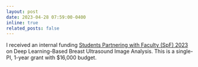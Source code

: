 ```yaml
---
layout: post
date: 2023-04-28 07:59:00-0400
inline: true
related_posts: false
---
```


I received an internal funding [Students Partnering with Faculty (SpF) 2023](https://www.kean.edu/offices/research-and-sponsored-programs/internal-funding-research/students-partnering-faculty-spf) on Deep Learning-Based Breast Ultrasound Image Analysis.
This is a single-PI, 1-year grant with $16,000 budget.